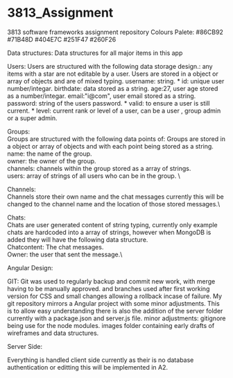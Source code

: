 # 3813_Assignment
3813 software frameworks assignment repository
Colours Palete: 
#86CB92
#71B48D
#404E7C
#251F47
#260F26


Data structures: 
Data structures for all major items in this app

Users: Users are structured with the following data storage design.: any items with a star are not editable by a user. Users are stored in a object or array of objects and are of mixed typing.
    username: string.
    * id: unique user number/integar.
    birthdate: data stored as a string.
    age:27, user age stored as a number/integar.
    email:"i@com", user email stored as a string.
    password: string of the users password.
    * valid: to ensure a user is still current.
    * level: current rank or level of a user, can be a user , group admin or a super admin.

Groups:\
Groups are structured with the following data points of: Groups are stored in a object or array of objects and  with each point being stored as a string.\
    name: the name of the group. \
    owner: the owner of the group. \
    channels: channels within the group stored as a array of strings. \
    users: array of strings of all users who can be in the group. \

Channels:\
Channels store their own name and the chat messages currently this will be changed to the channel name and the location of those stored messages.\

Chats:\
Chats are user generated content of string typing, currently only example chats are hardcoded into a array of strings, however when MongoDB is added they will have the following data structure.\
    Chatcontent: The chat messages.\
    Owner: the user that sent the message.\


Angular Design:


GIT:
Git was used to regularly backup and commit new work, with merge having to be manually approved. and branches used after first working version for CSS and small changes allowing a rollback incase of failure. My git repository mirrors a Angular project with some minor adjustments. This is to allow easy understanding there is also the addition of the server folder currently with a package.json and server.js file.
    minor adjustments:
    gitignore being use for the node modules.
    images folder containing early drafts of wireframes and data structures. 



Server Side:

Everything is handled client side currently as their is no database authentication or editting this will be implemented in A2.